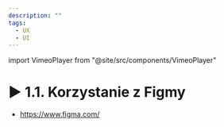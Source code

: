 ```yaml
---
description: ""
tags:
  - UX
  - UI
---
```


import VimeoPlayer from "@site/src/components/VimeoPlayer"

# ▶️ 1.1. Korzystanie z Figmy

<VimeoPlayer videoId="600186654" />

- https://www.figma.com/
